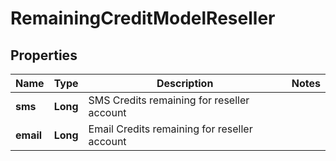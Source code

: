 
# RemainingCreditModelReseller

## Properties
Name | Type | Description | Notes
------------ | ------------- | ------------- | -------------
**sms** | **Long** | SMS Credits remaining for reseller account | 
**email** | **Long** | Email Credits remaining for reseller account | 




